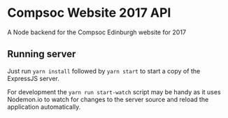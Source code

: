 # Compsoc Website 2017 API

A Node backend for the Compsoc Edinburgh website for 2017

## Running server

Just run `yarn install` followed by `yarn start` to start a copy of the ExpressJS server.

For development the `yarn run start-watch` script may be handy as it uses Nodemon.io to watch
for changes to the server source and reload the application automatically.
